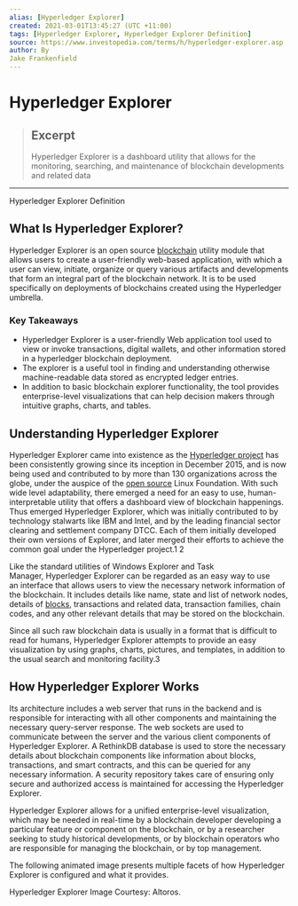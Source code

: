 ```yaml
---
alias: [Hyperledger Explorer]
created: 2021-03-01T13:45:27 (UTC +11:00)
tags: [Hyperledger Explorer, Hyperledger Explorer Definition]
source: https://www.investopedia.com/terms/h/hyperledger-explorer.asp
author: By
Jake Frankenfield
---
```


# Hyperledger Explorer

> ## Excerpt
> Hyperledger Explorer is a dashboard utility that allows for the monitoring, searching, and maintenance of blockchain developments and related data

---

Hyperledger Explorer Definition
## What Is Hyperledger Explorer?

Hyperledger Explorer is an open source [blockchain](https://www.investopedia.com/terms/b/blockchain.asp) utility module that allows users to create a user-friendly web-based application, with which a user can view, initiate, organize or query various artifacts and developments that form an integral part of the blockchain network. It is to be used specifically on deployments of blockchains created using the Hyperledger umbrella.

### Key Takeaways

-   Hyperledger Explorer is a user-friendly Web application tool used to view or invoke transactions, digital wallets, and other information stored in a hyperledger blockchain deployment.
-   The explorer is a useful tool in finding and understanding otherwise machine-readable data stored as encrypted ledger entries.
-   In addition to basic blockchain explorer functionality, the tool provides enterprise-level visualizations that can help decision makers through intuitive graphs, charts, and tables.

## Understanding Hyperledger Explorer

Hyperledger Explorer came into existence as the [Hyperledger project](https://www.investopedia.com/terms/h/hyperledger.asp) has been consistently growing since its inception in December 2015, and is now being used and contributed to by more than 130 organizations across the globe, under the auspice of the [open source](https://www.investopedia.com/terms/o/open-source.asp) Linux Foundation. With such wide level adaptability, there emerged a need for an easy to use, human-interpretable utility that offers a dashboard view of blockchain happenings. Thus emerged Hyperledger Explorer, which was initially contributed to by technology stalwarts like IBM and Intel, and by the leading financial sector clearing and settlement company DTCC. Each of them initially developed their own versions of Explorer, and later merged their efforts to achieve the common goal under the Hyperledger project.1 2

Like the standard utilities of Windows Explorer and Task Manager, Hyperledger Explorer can be regarded as an easy way to use an interface that allows users to view the necessary network information of the blockchain. It includes details like name, state and list of network nodes, details of [blocks](https://www.investopedia.com/terms/b/block-bitcoin-block.asp), transactions and related data, transaction families, chain codes, and any other relevant details that may be stored on the blockchain.

Since all such raw blockchain data is usually in a format that is difficult to read for humans, Hyperledger Explorer attempts to provide an easy visualization by using graphs, charts, pictures, and templates, in addition to the usual search and monitoring facility.3

## How Hyperledger Explorer Works

Its architecture includes a web server that runs in the backend and is responsible for interacting with all other components and maintaining the necessary query-server response. The web sockets are used to communicate between the server and the various client components of Hyperledger Explorer. A RethinkDB database is used to store the necessary details about blockchain components like information about blocks, transactions, and smart contracts, and this can be queried for any necessary information. A security repository takes care of ensuring only secure and authorized access is maintained for accessing the Hyperledger Explorer.

Hyperledger Explorer allows for a unified enterprise-level visualization, which may be needed in real-time by a blockchain developer developing a particular feature or component on the blockchain, or by a researcher seeking to study historical developments, or by blockchain operators who are responsible for managing the blockchain, or by top management.

The following animated image presents multiple facets of how Hyperledger Explorer is configured and what it provides.

Hyperledger Explorer Image Courtesy: Altoros.
